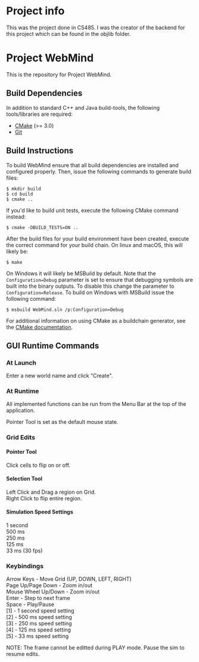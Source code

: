# Project info
This was the project done in CS485. I was the creator of the backend for this project which can be found in the objlib folder.


# Project WebMind

This is the repository for Project WebMind.

## Build Dependencies

In addition to standard C++ and Java build-tools, the following tools/libraries
are required:

* [CMake](https://cmake.org/) (>= 3.0)
* [Git](https://git-scm.com/)

## Build Instructions

To build WebMind ensure that all build dependencies are installed and configured
properly. Then, issue the following commands to generate build files:

    $ mkdir build
    $ cd build
    $ cmake ..
    
If you'd like to build unit tests, execute the following CMake command instead:

    $ cmake -DBUILD_TESTS=ON ..
    
After the build files for your build environment have been created, execute the
correct command for your build chain. On linux and macOS, this will likely be:

    $ make
    
On Windows it will likely be MSBuild by default. Note that the
`Configuration=Debug` parameter is set to ensure that debugging symbols are
built into the binary outputs. To disable this change the parameter to
`Configuration=Release`. To build on Windows with MSBuild issue the following
command:

    $ msbuild WebMind.sln /p:Configuration=Debug
    
For additional information on using CMake as a buildchain generator, see
the [CMake documentation](https://cmake.org/cmake/help/v3.0/).

## GUI Runtime Commands

### At Launch
Enter a new world name and click "Create".

### At Runtime
All implemented functions can be run from the Menu Bar at the top of the 
application.

Pointer Tool is set as the default mouse state.

### Grid Edits
#### Pointer Tool
Click cells to flip on or off.

#### Selection Tool
Left Click and Drag a region on Grid.  
Right Click to flip entire region.  

#### Simulation Speed Settings  
1 second  
500 ms  
250 ms  
125 ms  
33 ms (30 fps)  

### Keybindings
Arrow Keys - Move Grid (UP, DOWN, LEFT, RIGHT)  
Page Up/Page Down - Zoom in/out  
Mouse Wheel Up/Down - Zoom in/out  
Enter - Step to next frame  
Space - Play/Pause  
[1] - 1 second speed setting  
[2] - 500 ms speed setting  
[3] - 250 ms speed setting  
[4] - 125 ms speed setting  
[5] - 33 ms speed setting  
  
NOTE: The frame cannot be editted during PLAY mode. Pause the sim to resume edits.
